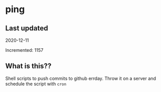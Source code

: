 # ping

## Last updated
2020-12-11

Incremented: 1157

## What is this??
Shell scripts to push commits to github errday. Throw it on a server and schedule the script with `cron`
